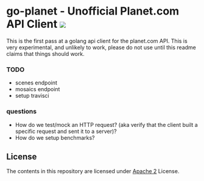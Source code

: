 go-planet - Unofficial Planet.com API Client ![](https://travis-ci.org/jakedahn/go-planet.svg)
============================================

This is the first pass at a golang api client for the planet.com API. This is very experimental, and unlikely to work, please do not use until this readme claims that things should work.

### TODO

* scenes endpoint
* mosaics endpoint
* setup travisci

### questions

* How do we test/mock an HTTP request? (aka verify that the client built a specific request and sent it to a server)?
* How do we setup benchmarks?


## License
The contents in this repository are licensed under [Apache 2](https://tldrlegal.com/license/apache-license-2.0-(apache-2.0)) License.